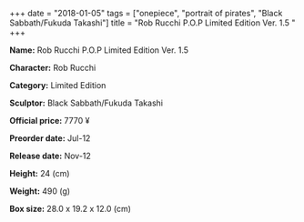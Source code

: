 +++
date = "2018-01-05"
tags = ["onepiece", "portrait of pirates", "Black Sabbath/Fukuda Takashi"]
title = "Rob Rucchi P.O.P Limited Edition Ver. 1.5 "
+++

**Name:** Rob Rucchi P.O.P Limited Edition Ver. 1.5 

**Character:** Rob Rucchi

**Category:** Limited Edition 

**Sculptor:** Black Sabbath/Fukuda Takashi

**Official price:** 7770 ¥

**Preorder date:** Jul-12

**Release date:** Nov-12

**Height:** 24 (cm)

**Weight:** 490 (g)

**Box size:** 28.0 x 19.2 x 12.0 (cm)


